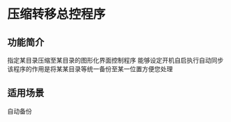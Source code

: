 # 压缩转移总控程序

## 功能简介
指定某目录压缩至某目录的图形化界面控制程序
能够设定开机自启执行自动同步
该程序的作用是将某某目录等统一备份至某一位置方便您处理

## 适用场景
自动备份

